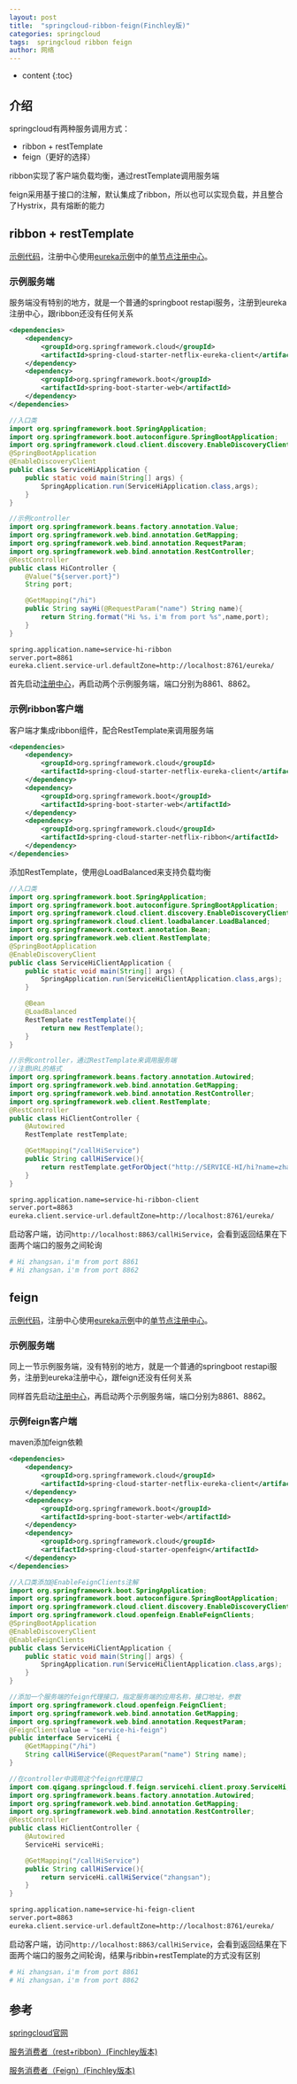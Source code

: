 ```yaml
---
layout: post
title:  "springcloud-ribbon-feign(Finchley版)"
categories: springcloud
tags:  springcloud ribbon feign
author: 网络
---
```


* content
{:toc}









## 介绍

springcloud有两种服务调用方式：

* ribbon + restTemplate
* feign（更好的选择）

ribbon实现了客户端负载均衡，通过restTemplate调用服务端

feign采用基于接口的注解，默认集成了ribbon，所以也可以实现负载，并且整合了Hystrix，具有熔断的能力

## ribbon + restTemplate

[示例代码](https://gitee.com/qigangzhong/springcloud.f/tree/master/springcloud.f.ribbon)，注册中心使用[eureka示例](https://qigangzhong.github.io/2019/07/24/springcloud-eureka/)中的[单节点注册中心](https://gitee.com/qigangzhong/springcloud.f/tree/master/springcloud.f.eureka/springcloud.f.eureka.server)。

### 示例服务端

服务端没有特别的地方，就是一个普通的springboot restapi服务，注册到eureka注册中心，跟ribbon还没有任何关系

```xml
<dependencies>
    <dependency>
        <groupId>org.springframework.cloud</groupId>
        <artifactId>spring-cloud-starter-netflix-eureka-client</artifactId>
    </dependency>
    <dependency>
        <groupId>org.springframework.boot</groupId>
        <artifactId>spring-boot-starter-web</artifactId>
    </dependency>
</dependencies>
```

```java
//入口类
import org.springframework.boot.SpringApplication;
import org.springframework.boot.autoconfigure.SpringBootApplication;
import org.springframework.cloud.client.discovery.EnableDiscoveryClient;
@SpringBootApplication
@EnableDiscoveryClient
public class ServiceHiApplication {
    public static void main(String[] args) {
        SpringApplication.run(ServiceHiApplication.class,args);
    }
}

//示例controller
import org.springframework.beans.factory.annotation.Value;
import org.springframework.web.bind.annotation.GetMapping;
import org.springframework.web.bind.annotation.RequestParam;
import org.springframework.web.bind.annotation.RestController;
@RestController
public class HiController {
    @Value("${server.port}")
    String port;

    @GetMapping("/hi")
    public String sayHi(@RequestParam("name") String name){
        return String.format("Hi %s，i'm from port %s",name,port);
    }
}
```

```bash
spring.application.name=service-hi-ribbon
server.port=8861
eureka.client.service-url.defaultZone=http://localhost:8761/eureka/
```

首先启动[注册中心](https://qigangzhong.github.io/2019/07/24/springcloud-eureka/)，再启动两个示例服务端，端口分别为8861、8862。

### 示例ribbon客户端

客户端才集成ribbon组件，配合RestTemplate来调用服务端

```xml
<dependencies>
    <dependency>
        <groupId>org.springframework.cloud</groupId>
        <artifactId>spring-cloud-starter-netflix-eureka-client</artifactId>
    </dependency>
    <dependency>
        <groupId>org.springframework.boot</groupId>
        <artifactId>spring-boot-starter-web</artifactId>
    </dependency>
    <dependency>
        <groupId>org.springframework.cloud</groupId>
        <artifactId>spring-cloud-starter-netflix-ribbon</artifactId>
    </dependency>
</dependencies>
```

添加RestTemplate，使用@LoadBalanced来支持负载均衡

```java
//入口类
import org.springframework.boot.SpringApplication;
import org.springframework.boot.autoconfigure.SpringBootApplication;
import org.springframework.cloud.client.discovery.EnableDiscoveryClient;
import org.springframework.cloud.client.loadbalancer.LoadBalanced;
import org.springframework.context.annotation.Bean;
import org.springframework.web.client.RestTemplate;
@SpringBootApplication
@EnableDiscoveryClient
public class ServiceHiClientApplication {
    public static void main(String[] args) {
        SpringApplication.run(ServiceHiClientApplication.class,args);
    }

    @Bean
    @LoadBalanced
    RestTemplate restTemplate(){
        return new RestTemplate();
    }
}

//示例controller，通过RestTemplate来调用服务端
//注意URL的格式
import org.springframework.beans.factory.annotation.Autowired;
import org.springframework.web.bind.annotation.GetMapping;
import org.springframework.web.bind.annotation.RestController;
import org.springframework.web.client.RestTemplate;
@RestController
public class HiClientController {
    @Autowired
    RestTemplate restTemplate;

    @GetMapping("/callHiService")
    public String callHiService(){
        return restTemplate.getForObject("http://SERVICE-HI/hi?name=zhangsan",String.class);
    }
}
```

```bash
spring.application.name=service-hi-ribbon-client
server.port=8863
eureka.client.service-url.defaultZone=http://localhost:8761/eureka/
```

启动客户端，访问`http://localhost:8863/callHiService`，会看到返回结果在下面两个端口的服务之间轮询

```bash
# Hi zhangsan，i'm from port 8861
# Hi zhangsan，i'm from port 8862
```

## feign

[示例代码](https://gitee.com/qigangzhong/springcloud.f/tree/master/springcloud.f.feign)，注册中心使用[eureka示例](https://qigangzhong.github.io/2019/07/24/springcloud-eureka/)中的[单节点注册中心](https://gitee.com/qigangzhong/springcloud.f/tree/master/springcloud.f.eureka/springcloud.f.eureka.server)。

### 示例服务端

同上一节示例服务端，没有特别的地方，就是一个普通的springboot restapi服务，注册到eureka注册中心，跟feign还没有任何关系

同样首先启动[注册中心](https://qigangzhong.github.io/2019/07/24/springcloud-eureka/)，再启动两个示例服务端，端口分别为8861、8862。

### 示例feign客户端

maven添加feign依赖

```xml
<dependencies>
    <dependency>
        <groupId>org.springframework.cloud</groupId>
        <artifactId>spring-cloud-starter-netflix-eureka-client</artifactId>
    </dependency>
    <dependency>
        <groupId>org.springframework.boot</groupId>
        <artifactId>spring-boot-starter-web</artifactId>
    </dependency>
    <dependency>
        <groupId>org.springframework.cloud</groupId>
        <artifactId>spring-cloud-starter-openfeign</artifactId>
    </dependency>
</dependencies>
```

```java
//入口类添加@EnableFeignClients注解
import org.springframework.boot.SpringApplication;
import org.springframework.boot.autoconfigure.SpringBootApplication;
import org.springframework.cloud.client.discovery.EnableDiscoveryClient;
import org.springframework.cloud.openfeign.EnableFeignClients;
@SpringBootApplication
@EnableDiscoveryClient
@EnableFeignClients
public class ServiceHiClientApplication {
    public static void main(String[] args) {
        SpringApplication.run(ServiceHiClientApplication.class,args);
    }
}

//添加一个服务端的feign代理接口，指定服务端的应用名称，接口地址，参数
import org.springframework.cloud.openfeign.FeignClient;
import org.springframework.web.bind.annotation.GetMapping;
import org.springframework.web.bind.annotation.RequestParam;
@FeignClient(value = "service-hi-feign")
public interface ServiceHi {
    @GetMapping("/hi")
    String callHiService(@RequestParam("name") String name);
}

//在controller中调用这个feign代理接口
import com.qigang.springcloud.f.feign.servicehi.client.proxy.ServiceHi;
import org.springframework.beans.factory.annotation.Autowired;
import org.springframework.web.bind.annotation.GetMapping;
import org.springframework.web.bind.annotation.RestController;
@RestController
public class HiClientController {
    @Autowired
    ServiceHi serviceHi;

    @GetMapping("/callHiService")
    public String callHiService(){
        return serviceHi.callHiService("zhangsan");
    }
}
```

```bash
spring.application.name=service-hi-feign-client
server.port=8863
eureka.client.service-url.defaultZone=http://localhost:8761/eureka/
```

启动客户端，访问`http://localhost:8863/callHiService`，会看到返回结果在下面两个端口的服务之间轮询，结果与ribbin+restTemplate的方式没有区别

```bash
# Hi zhangsan，i'm from port 8861
# Hi zhangsan，i'm from port 8862
```

## 参考

[springcloud官网](https://spring.io/projects/spring-cloud)

[服务消费者（rest+ribbon）(Finchley版本)](https://blog.csdn.net/forezp/article/details/81040946)

[服务消费者（Feign）(Finchley版本)](https://blog.csdn.net/forezp/article/details/81040965)
